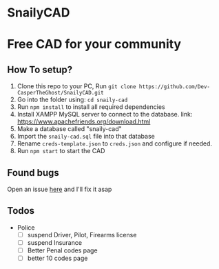 # SnailyCAD

# Free CAD for your community

## How To setup?

1. Clone this repo to your PC, Run `git clone https://github.com/Dev-CasperTheGhost/SnailyCAD.git`
2. Go into the folder using: `cd snaily-cad`
3. Run `npm install` to install all required dependencies
4. Install XAMPP MySQL server to connect to the database. link: https://www.apachefriends.org/download.html
5. Make a database called "snaily-cad"
6. Import the `snaily-cad.sql` file into that database
7. Rename `creds-template.json` to `creds.json` and configure if needed.
8. Run `npm start` to start the CAD

## Found bugs

Open an issue [here](https://github.com/Dev-CasperTheGhost/SnailyCAD/issues/new) and I'll fix it asap

## Todos

- Police
  - [ ] suspend Driver, Pilot, Firearms license
  - [ ] suspend Insurance
  - [ ] Better Penal codes page
  - [ ] better 10 codes page
